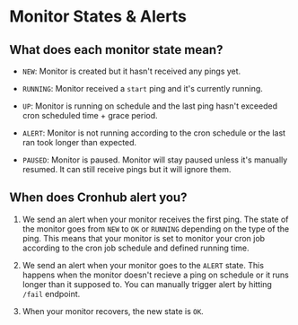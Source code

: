 # Monitor States & Alerts

## What does each monitor state mean?

- `NEW`: Monitor is created but it hasn't received any pings yet.

- `RUNNING`: Monitor received a `start` ping and it's currently running.

- `UP`: Monitor is running on schedule and the last ping hasn't exceeded cron scheduled time + grace period.

- `ALERT`: Monitor is not running according to the cron schedule or the last ran took longer than expected.

- `PAUSED`: Monitor is paused. Monitor will stay paused unless it's manually resumed. It can still receive pings but it will ignore them.

## When does Cronhub alert you?

1. We send an alert when your monitor receives the first ping. The state of the monitor goes from `NEW` to `OK` or `RUNNING` depending on the type of the ping.  This means that your monitor is set to monitor your cron job according to the cron job schedule and defined running time.

2. We send an alert when your monitor goes to the `ALERT` state. This happens when the monitor doesn't recieve a ping on schedule or it runs longer than it supposed to. You can manually trigger alert by hitting `/fail` endpoint.

3. When your monitor recovers, the new state is `OK`.
